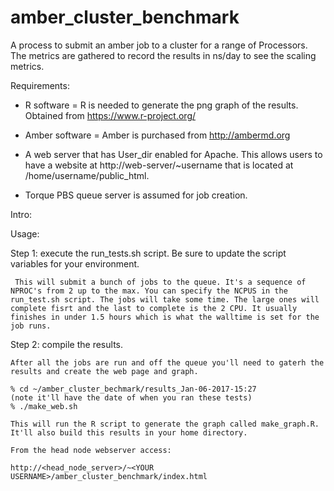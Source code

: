 # amber_cluster_benchmark

A process to submit an amber job to a cluster for a range of Processors.  
The metrics are gathered to record the results in ns/day to see the scaling metrics. 

Requirements:  
   *   R software = R is needed to generate the png graph of the results. Obtained from https://www.r-project.org/ 
   
   *   Amber software = Amber is purchased from http://ambermd.org
   
   *   A web server that has User_dir enabled for Apache. This allows users to have a website at http://web-server/~username
       that is located at /home/username/public_html. 
       
   *   Torque PBS queue server is assumed for job creation. 

Intro:



Usage: 

  Step 1:  execute the run_tests.sh script. Be sure to update the script variables for your environment. 
  
     This will submit a bunch of jobs to the queue. It's a sequence of NPROC's from 2 up to the max. You can specify the NCPUS in the run_test.sh script. The jobs will take some time. The large ones will complete fisrt and the last to complete is the 2 CPU. It usually finishes in under 1.5 hours which is what the walltime is set for the job runs. 
     
 Step 2:  compile the results. 
 
    After all the jobs are run and off the queue you'll need to gaterh the results and create the web page and graph. 
    
    % cd ~/amber_cluster_bechmark/results_Jan-06-2017-15:27            (note it'll have the date of when you ran these tests)   
    % ./make_web.sh
    
    This will run the R script to generate the graph called make_graph.R. It'll also build this results in your home directory. 
    
    From the head node webserver access: 
    
    http://<head_node_server>/~<YOUR USERNAME>/amber_cluster_benchmark/index.html
    
    
  
